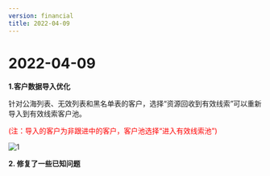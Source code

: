 ```yaml
---
version: financial
title: 2022-04-09
---
```

# 2022-04-09

<ImageViewer/>

**1.客户数据导入优化**

针对公海列表、无效列表和黑名单表的客户，选择“资源回收到有效线索”可以重新导入到有效线索客户池。

<span style="color:red">(注：导入的客户为非跟进中的客户，客户池选择“进入有效线索池”)</span>

![1](/assets/media/4.91.png "1")

**2. 修复了一些已知问题**